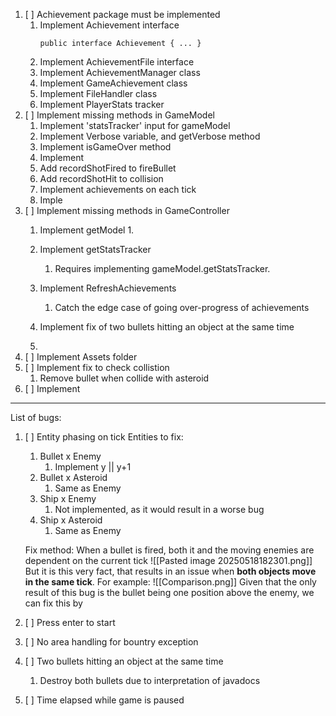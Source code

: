 
1. [ ] Achievement package must be implemented
	1. Implement Achievement interface
		``` 
		public interface Achievement { ... }
		```
	2. Implement AchievementFile interface
	3. Implement AchievementManager class
	4. Implement GameAchievement class
	5. Implement FileHandler class
	6. Implement PlayerStats tracker
2. [ ] Implement missing methods in GameModel
	1. Implement 'statsTracker' input for gameModel 
	2. Implement Verbose variable, and getVerbose method
	3. Implement isGameOver method
	4. Implement 
	5. Add recordShotFired to fireBullet
	6. Add recordShotHit to collision
	7. Implement achievements on each tick
	8. Imple
3. [ ] Implement missing methods in GameController
	1. Implement getModel
		1. 
			
	2. Implement getStatsTracker
		1. Requires implementing gameModel.getStatsTracker.
	3. Implement RefreshAchievements
		1. Catch the edge case of going over-progress of achievements
	4. Implement fix of two bullets hitting an object at the same time
	5. 
4. [ ] Implement Assets folder
5. [ ] Implement fix to check collistion
	1. Remove bullet when collide with asteroid
6. [ ] Implement 

------------------------

List of bugs:
1. [ ] Entity phasing on tick
	Entities to fix:
	1. Bullet x Enemy
		1. Implement y || y+1
	2. Bullet x Asteroid
		1. Same as Enemy
	3. Ship x Enemy
		1. Not implemented, as it would result in a worse bug
	4. Ship x Asteroid
		1. Same as Enemy
		
	Fix method:
	When a bullet is fired, both it and the moving enemies are dependent on the current tick
		![[Pasted image 20250518182301.png]]
	But it is this very fact, that results in an issue when **both objects move in the same tick**. For example:
		![[Comparison.png]]
	Given that the only result of this bug is the bullet being one position above the enemy, we can fix this by 
	
3. [ ] Press enter to start
4. [ ] No area handling for bountry exception
5. [ ] Two bullets hitting an object at the same time
	1. Destroy both bullets due to interpretation of javadocs
6. [ ] Time elapsed while game is paused
